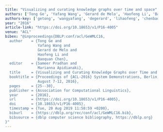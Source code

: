 ```yaml
---
title: "Visualizing and curating knowledge graphs over time and space"
authors: ['Tong Ge', 'Yafang Wang', 'Gerard de Melo', 'Haofeng Li', 'Baoquan Chen']
authors-key: ['getong', 'wangyafang', 'degerard', 'lihaofeng', 'chenbaoquan']
year: "2016"
article-link: "https://doi.org/10.18653/v1/P16-4005"
venue: "ACL"
bibex: "@inproceedings{DBLP:conf/acl/GeWMLC16,
  author    = {Tong Ge and
               Yafang Wang and
               Gerard de Melo and
               Haofeng Li and
               Baoquan Chen},
  editor    = {Sameer Pradhan and
               Marianna Apidianaki},
  title     = {Visualizing and Curating Knowledge Graphs over Time and Space},
  booktitle = {Proceedings of {ACL-2016} System Demonstrations, Berlin, Germany,
               August 7-12, 2016},
  pages     = {25--30},
  publisher = {Association for Computational Linguistics},
  year      = {2016},
  url       = {https://doi.org/10.18653/v1/P16-4005},
  doi       = {10.18653/v1/P16-4005},
  timestamp = {Tue, 20 Aug 2019 11:58:59 +0200},
  biburl    = {https://dblp.org/rec/conf/acl/GeWMLC16.bib},
  bibsource = {dblp computer science bibliography, https://dblp.org}
}"
---
```

